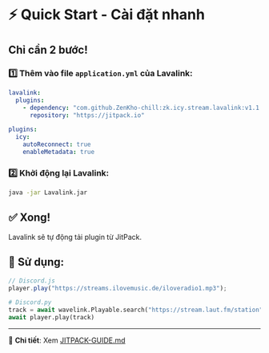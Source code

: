 # ⚡ Quick Start - Cài đặt nhanh

## Chỉ cần 2 bước!

### 1️⃣ Thêm vào file `application.yml` của Lavalink:

```yaml
lavalink:
  plugins:
    - dependency: "com.github.ZenKho-chill:zk.icy.stream.lavalink:v1.1.0"
      repository: "https://jitpack.io"

plugins:
  icy:
    autoReconnect: true
    enableMetadata: true
```

### 2️⃣ Khởi động lại Lavalink:

```bash
java -jar Lavalink.jar
```

## ✅ Xong! 

Lavalink sẽ tự động tải plugin từ JitPack.

## 🎵 Sử dụng:

```javascript
// Discord.js
player.play("https://streams.ilovemusic.de/iloveradio1.mp3");
```

```python
# Discord.py
track = await wavelink.Playable.search("https://stream.laut.fm/station")
await player.play(track)
```

---

📖 **Chi tiết**: Xem [JITPACK-GUIDE.md](JITPACK-GUIDE.md)
